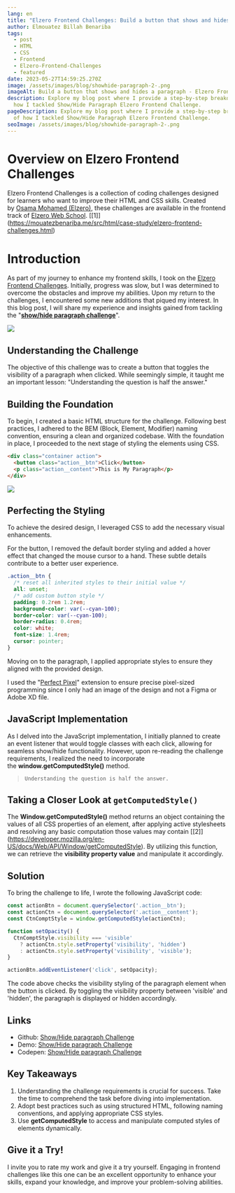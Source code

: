 ```yaml
---
lang: en
title: "Elzero Frontend Challenges: Build a button that shows and hides a paragraph"
author: Elmouatez Billah Benariba
tags:
  - post
  - HTML
  - CSS
  - Frontend
  - Elzero-Frontend-Challenges
  - featured
date: 2023-05-27T14:59:25.270Z
image: /assets/images/blog/showhide-paragraph-2-.png
imageAlt: Build a button that shows and hides a paragraph - Elzero Frontend Challenges
description: Explore my blog post where I provide a step-by-step breakdown of
  how I tackled Show/Hide Paragraph Elzero Frontend Challenge.
pageDescription: Explore my blog post where I provide a step-by-step breakdown
  of how I tackled Show/Hide Paragraph Elzero Frontend Challenge.
seoImage: /assets/images/blog/showhide-paragraph-2-.png
---
```

# Overview on Elzero Frontend Challenges

Elzero Frontend Challenges is a collection of coding challenges designed for learners who want to improve their HTML and CSS skills. Created by [Osama Mohamed (Elzero)](https://twitter.com/Osama_Elzero), these challenges are available in the frontend track of [Elzero Web School](https://elzero.org/tracks/front-end/). [\[1]](https://mouatezbenariba.me/src/html/case-study/elzero-frontend-challenges.html)

# [](https://hashnode.mouatezbenariba.me/build-a-button-that-shows-and-hides-a-paragraph-elzero-frontend-challenges#heading-introduction "Permalink")Introduction

As part of my journey to enhance my frontend skills, I took on the [Elzero Frontend Challenges](https://elzero.org/category/challenges/front-end-challenges/). Initially, progress was slow, but I was determined to overcome the obstacles and improve my abilities. Upon my return to the challenges, I encountered some new additions that piqued my interest. In this blog post, I will share my experience and insights gained from tackling the "**[show/hide paragraph challenge](https://elzero.org/frontend-show-hide-paragraph/)**".

![](https://cdn.hashnode.com/res/hashnode/image/upload/v1685195852930/2fab1a79-fcaa-421b-826e-ce0b806a0765.gif?auto=format,compress&gif-q=60&format=webm)

## [](https://hashnode.mouatezbenariba.me/build-a-button-that-shows-and-hides-a-paragraph-elzero-frontend-challenges#heading-understanding-the-challenge "Permalink")Understanding the Challenge

The objective of this challenge was to create a button that toggles the visibility of a paragraph when clicked. While seemingly simple, it taught me an important lesson: "Understanding the question is half the answer."

## [](https://hashnode.mouatezbenariba.me/build-a-button-that-shows-and-hides-a-paragraph-elzero-frontend-challenges#heading-building-the-foundation "Permalink")Building the Foundation

To begin, I created a basic HTML structure for the challenge. Following best practices, I adhered to the BEM (Block, Element, Modifier) naming convention, ensuring a clean and organized codebase. With the foundation in place, I proceeded to the next stage of styling the elements using CSS.

```html
<div class="container action">
  <button class="action__btn">Click</button>
  <p class="action__content">This is My Paragraph</p>
</div>
```

![](https://cdn.hashnode.com/res/hashnode/image/upload/v1685196017505/699c4549-f449-4cde-be91-82ea0798c00b.png?auto=compress,format&format=webp)

## [](https://hashnode.mouatezbenariba.me/build-a-button-that-shows-and-hides-a-paragraph-elzero-frontend-challenges#heading-perfecting-the-styling "Permalink")Perfecting the Styling

To achieve the desired design, I leveraged CSS to add the necessary visual enhancements.

For the button, I removed the default border styling and added a hover effect that changed the mouse cursor to a hand. These subtle details contribute to a better user experience.

```css
.action__btn {
  /* reset all inherited styles to their initial value */
  all: unset;
  /* add custom button style */
  padding: 0.2rem 1.2rem;  
  background-color: var(--cyan-100);
  border-color: var(--cyan-100);
  border-radius: 0.4rem;
  color: white;
  font-size: 1.4rem;
  cursor: pointer;
}
```

Moving on to the paragraph, I applied appropriate styles to ensure they aligned with the provided design.

I used the "[Perfect Pixel](https://chrome.google.com/webstore/detail/perfectpixel-by-welldonec/dkaagdgjmgdmbnecmcefdhjekcoceebi)" extension to ensure precise pixel-sized programming since I only had an image of the design and not a Figma or Adobe XD file.

## [](https://hashnode.mouatezbenariba.me/build-a-button-that-shows-and-hides-a-paragraph-elzero-frontend-challenges#heading-javascript-implementation "Permalink")JavaScript Implementation

As I delved into the JavaScript implementation, I initially planned to create an event listener that would toggle classes with each click, allowing for seamless show/hide functionality. However, upon re-reading the challenge requirements, I realized the need to incorporate the **window.getComputedStyle()** method.

> `Understanding the question is half the answer.`

## [](https://hashnode.mouatezbenariba.me/build-a-button-that-shows-and-hides-a-paragraph-elzero-frontend-challenges#heading-taking-a-closer-look-at-getcomputedstyle "Permalink")Taking a Closer Look at `getComputedStyle()`

The **Window.getComputedStyle()** method returns an object containing the values of all CSS properties of an element, after applying active stylesheets and resolving any basic computation those values may contain [\[2]](https://developer.mozilla.org/en-US/docs/Web/API/Window/getComputedStyle). By utilizing this function, we can retrieve the **visibility property value** and manipulate it accordingly.

## [](https://hashnode.mouatezbenariba.me/build-a-button-that-shows-and-hides-a-paragraph-elzero-frontend-challenges#heading-solution "Permalink")Solution

To bring the challenge to life, I wrote the following JavaScript code:

```javascript
const actionBtn = document.querySelector('.action__btn');
const actionCtn = document.querySelector('.action__content');
const CtnComptStyle = window.getComputedStyle(actionCtn);

function setOpacity() {
  CtnComptStyle.visibility === 'visible'
    ? actionCtn.style.setProperty('visibility', 'hidden')
    : actionCtn.style.setProperty('visibility', 'visible');
}

actionBtn.addEventListener('click', setOpacity);
```

The code above checks the visibility styling of the paragraph element when the button is clicked. By toggling the visibility property between 'visible' and 'hidden', the paragraph is displayed or hidden accordingly.

## [](https://hashnode.mouatezbenariba.me/build-a-button-that-shows-and-hides-a-paragraph-elzero-frontend-challenges#heading-links "Permalink")Links

* Github: [Show/Hide paragraph Challenge](https://github.com/mouatezbenariba/Elzero-Frontend-Challenges/tree/main/show-hide-paragraph)
* Demo: [Show/Hide paragraph Challenge](https://mouatezbenariba.github.io/Elzero-Frontend-Challenges/show-hide-paragraph/)
* Codepen: [Show/Hide paragraph Challenge](https://codepen.io/mouatezbenariba/pen/poxBvga)

## [](https://hashnode.mouatezbenariba.me/build-a-button-that-shows-and-hides-a-paragraph-elzero-frontend-challenges#heading-key-takeaways "Permalink")Key Takeaways

1. Understanding the challenge requirements is crucial for success. Take the time to comprehend the task before diving into implementation.
2. Adopt best practices such as using structured HTML, following naming conventions, and applying appropriate CSS styles.
3. Use **getComputedStyle** to access and manipulate computed styles of elements dynamically.

## [](https://hashnode.mouatezbenariba.me/build-a-button-that-shows-and-hides-a-paragraph-elzero-frontend-challenges#heading-give-it-a-try "Permalink")Give it a Try!

I invite you to rate my work and give it a try yourself. Engaging in frontend challenges like this one can be an excellent opportunity to enhance your skills, expand your knowledge, and improve your problem-solving abilities.